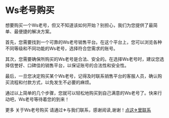 # Ws老号购买

想要购买一个Ws老号，但又不知道该如何开始？别担心，我们为您提供了最简单、最便捷的解决方案。

首先，您需要找到一个可靠的Ws老号销售平台。在这个平台上，您可以浏览各种不同等级和不同功能的Ws老号，选择符合您需求的账号。

其次，您需要确保所购买的Ws老号是合法、安全的。在选择Ws老号时，建议您选择信誉好、口碑佳的销售平台，以保证账号的合法性和安全性。

最后，一旦您决定购买某个Ws老号，记得及时联系销售平台的客服人员，确认购买流程和付款方式，以免发生不必要的麻烦。

通过以上简单的几个步骤，您就可以轻松地购买到自己满意的Ws老号了。快来行动吧，Ws老号等待着您的到来！

更多 关于Ws老号购买 请通过✈与我们联系，感谢阅读,谢谢！[点这✈里联系](https://ss.k02.cc)